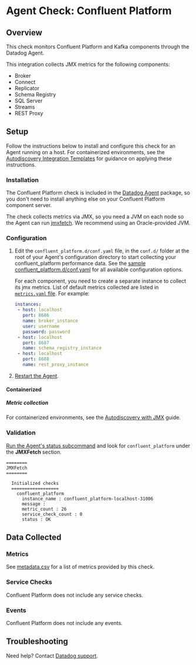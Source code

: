 # Agent Check: Confluent Platform

## Overview

This check monitors Confluent Platform and Kafka components through the Datadog Agent.

This integration collects JMX metrics for the following components:

- Broker
- Connect
- Replicator
- Schema Registry
- SQL Server
- Streams
- REST Proxy

## Setup

Follow the instructions below to install and configure this check for an Agent running on a host. For containerized environments, see the [Autodiscovery Integration Templates][1] for guidance on applying these instructions.

### Installation

The Confluent Platform check is included in the [Datadog Agent][2] package, so you don't need to install anything else on your Confluent Platform component server.

The check collects metrics via JMX, so you need a JVM on each node so the Agent can run [jmxfetch][3]. We recommend using an Oracle-provided JVM.


### Configuration

1. Edit the `confluent_platform.d/conf.yaml` file, in the `conf.d/` folder at the root of your Agent's configuration directory to start collecting your confluent_platform performance data. See the [sample confluent_platform.d/conf.yaml][4] for all available configuration options.

    For each component, you need to create a separate instance to collect its jmx metrics. List of default metrics collected are listed in [`metrics.yaml` file][9]. For example:

    ```yaml
    instances:
     - host: localhost
       port: 8686
       name: broker_instance
       user: username
       password: password
     - host: localhost
       port: 8687
       name: schema_registry_instance
     - host: localhost
       port: 8688
       name: rest_proxy_instance
    ```

2. [Restart the Agent][5].

#### Containerized

##### Metric collection

For containerized environments, see the [Autodiscovery with JMX][10] guide.

### Validation

[Run the Agent's status subcommand][6] and look for `confluent_platform` under the **JMXFetch** section.

    ========
    JMXFetch
    ========

      Initialized checks
      ==================
        confluent_platform
          instance_name : confluent_platform-localhost-31006
          message :
          metric_count : 26
          service_check_count : 0
          status : OK

## Data Collected

### Metrics

See [metadata.csv][7] for a list of metrics provided by this check.

### Service Checks

Confluent Platform does not include any service checks.

### Events

Confluent Platform does not include any events.

## Troubleshooting

Need help? Contact [Datadog support][8].

[1]: https://docs.datadoghq.com/agent/autodiscovery/integrations
[2]: https://app.datadoghq.com/account/settings#agent
[3]: https://github.com/DataDog/jmxfetch
[4]: https://github.com/DataDog/integrations-core/blob/master/confluent_platform/datadog_checks/confluent_platform/data/conf.yaml.example
[5]: https://docs.datadoghq.com/agent/guide/agent-commands/#start-stop-and-restart-the-agent
[6]: https://docs.datadoghq.com/agent/guide/agent-commands/#agent-status-and-information
[7]: https://github.com/DataDog/integrations-core/blob/master/confluent_platform/metadata.csv
[8]: https://docs.datadoghq.com/help
[9]: https://github.com/DataDog/integrations-core/blob/master/confluent_platform/datadog_checks/confluent_platform/data/metrics.yaml
[10]: https://docs.datadoghq.com/agent/guide/autodiscovery-with-jmx/?tab=containerizedagent
